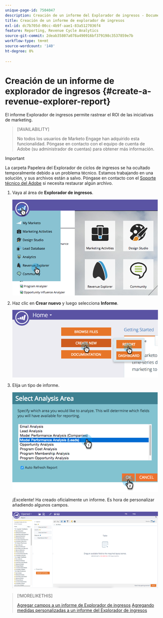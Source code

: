 ```yaml
---
unique-page-id: 7504047
description: Creación de un informe del Explorador de ingresos - Documentos de Marketo - Documentación del producto
title: Creación de un informe de explorador de ingresos
exl-id: dc7b705d-00cc-4b9f-aae1-83a5127036f4
feature: Reporting, Revenue Cycle Analytics
source-git-commit: 2deab35807a078a490916bf379198c3537859e7b
workflow-type: tm+mt
source-wordcount: '140'
ht-degree: 0%

---
```


# Creación de un informe de explorador de ingresos {#create-a-revenue-explorer-report}

El informe Explorador de ingresos permite rastrear el ROI de las iniciativas de marketing.

>[!AVAILABILITY]
>
>No todos los usuarios de Marketo Engage han adquirido esta funcionalidad. Póngase en contacto con el equipo de cuenta de Adobe (su administrador de cuentas) para obtener más información.

>[!IMPORTANT]
>
>La carpeta Papelera del Explorador de ciclos de ingresos se ha ocultado temporalmente debido a un problema técnico. Estamos trabajando en una solución, y sus archivos están a salvo. Póngase en contacto con el [Soporte técnico del Adobe](https://nation.marketo.com/t5/support/ct-p/Support) si necesita restaurar algún archivo.

1. Vaya al área de **Explorador de ingresos**.

   ![](assets/image2015-3-24-13-3a24-3a56.png)

1. Haz clic en **Crear nuevo** y luego selecciona **Informe**.

   ![](assets/image2015-3-24-13-3a20-3a40.png)

1. Elija un tipo de informe.

   ![](assets/image2015-3-24-14-3a22-3a32.png)

   ¡Excelente! Ha creado oficialmente un informe. Es hora de personalizar añadiendo algunos campos.

   ![](assets/image2015-3-24-13-3a26-3a8.png)

>[!MORELIKETHIS]
>
>[Agregar campos a un informe de Explorador de ingresos](/help/marketo/product-docs/reporting/revenue-cycle-analytics/revenue-explorer/adding-fields-to-a-revenue-explorer-report.md)
>[Agregando medidas personalizadas a un informe del Explorador de ingresos](/help/marketo/product-docs/reporting/revenue-cycle-analytics/revenue-explorer/adding-custom-measures-to-a-revenue-explorer-report.md)
